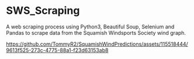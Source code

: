 # SWS_Scraping
A web scraping process using Python3, Beautiful Soup, Selenium and Pandas to scrape data from the Squamish Windsports Society wind graph.


https://github.com/TommyR2/SquamishWindPredictions/assets/115518444/9613f525-273c-4775-88a1-f23d63153ab8

